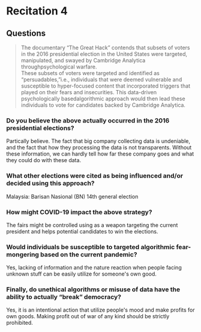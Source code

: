 # Recitation 4

## Questions

> The documentary “The Great Hack” contends that subsets of voters in the 2016 presidential election in the United States were targeted, manipulated, and swayed by Cambridge Analytica throughpsychological warfare.  
> These  subsets  of  voters  were  targeted  and  identified  as  “persuadables,”i.e., individuals that were deemed vulnerable and susceptible to hyper-focused content that incorporated triggers that played on their fears and insecurities. 
> This data-driven psychologically basedalgorithmic approach would then lead these individuals to vote for candidates backed by Cambridge Analytica.

### Do you believe the above actually occurred in the 2016 presidential elections?

Partically believe. The fact that big company collecting data is undeniable, and the fact that how they processing the data is not transparents. Without these information, we can hardly tell how far these company goes and what they could do with these data. 

### What other elections were cited as being influenced and/or decided using this approach?

Malaysia: Barisan Nasional (BN) 14th general election

### How might COVID-19 impact the above strategy?  

The fairs might be controlled using as a weapon targeting the current president and helps potential candidates to win the elections.

### Would individuals be susceptible to targeted algorithmic fear-mongering based on the current pandemic?

Yes, lacking of information and the nature reaction when people facing unknown stuff can be easily utilize for someone's own good. 

### Finally, do unethical algorithms or misuse of data have the ability to actually “break” democracy?

Yes, it is an intentional action that utilize people's mood and make profits for own goods. Making profit out of war of any kind should be strictly prohibited.